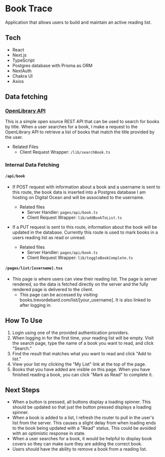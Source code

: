 # Book Trace

Application that allows users to build and maintain an active reading list. 

## Tech 

- React
- Next.js
- TypeScript
- Postgres database with Prisma as ORM
- NextAuth
- Chakra UI
- Axios

## Data fetching

### [OpenLibrary API](https://openlibrary.org/developers/api)

This is a simple open source REST API that can be used to search for books by title. When a user searches for a book, I make a request to the OpenLibrary API to retrieve a list of books that match the title provided by the user.
  - Related Files
    - Client Request Wrapper: `/lib/searchBook.ts`

### Internal Data Fetching

#### `/api/book`

- If POST request with information about a book and a username is sent to this route, the book data is inserted into a Postgres database I am hosting on Digital Ocean and will be associated to the username.
  - Related files
    - Server Handler: `pages/api/book.ts`
    - Client Request Wrapper: `lib/addBookToList.ts`

- If a PUT request is sent to this route, information about the book will be updated in the database. Currently this route is used to mark books in a users reading list as read or unread.
  - Related files
    - Server Handler: `pages/api/book.ts`
    - Client Request Wrapper: `lib/toggleBookComplete.ts`

#### `/pages/list/[username].tsx`

- This page is where users can view their reading list. The page is server rendered, so the data is fetched directly on the server and the fully rendered page is delivered to the client. 
  - This page can be accessed by visiting books.trevordebard.com/list/[your_username]. It is also linked to after logging in.

## How To Use

1. Login using one of the provided authentication providers. 
3. When logging in for the first time, your reading list will be empty. Visit the search page, type the name of a book you want to read, and click "Search."
4. Find the result that matches what you want to read and click "Add to list."
5. View your list my clicking the "My List" link at the top of the page.
6. Books that you have added are visible on this page. When you have finished reading a book, you can click "Mark as Read" to complete it. 

## Next Steps
- When a button is pressed, all buttons display a loading spinner. This should be updated so that just the button pressed displays a loading spinner.
- When a book is added to a list, I refresh the router to pull in the user's list from the server. This causes a slight delay from when loading ends to the book being updated with a "Read" status. This could be avoided with an optimistic response in state.
- When a user searches for a book, it would be helpful to display book covers so they can make sure they are adding the correct book.
- Users should have the ability to remove a book from a reading list.
